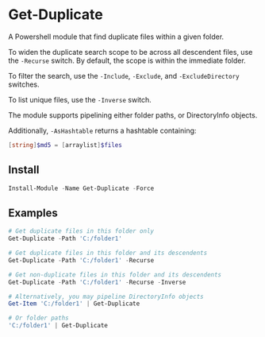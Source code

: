 # Get-Duplicate

A Powershell module that find duplicate files within a given folder.

To widen the duplicate search scope to be across all descendent files, use the `-Recurse` switch. By default, the scope is within the immediate folder.

To filter the search, use the `-Include`, `-Exclude`, and `-ExcludeDirectory` switches.

To list unique files, use the `-Inverse` switch.

The module supports pipelining either folder paths, or DirectoryInfo objects.

Additionally, `-AsHashtable` returns a hashtable containing:

```powershell
[string]$md5 = [arraylist]$files
```

## Install

```powershell
Install-Module -Name Get-Duplicate -Force
```

## Examples

```powershell
# Get duplicate files in this folder only
Get-Duplicate -Path 'C:/folder1'

# Get duplicate files in this folder and its descendents
Get-Duplicate -Path 'C:/folder1' -Recurse

# Get non-duplicate files in this folder and its descendents
Get-Duplicate -Path 'C:/folder1' -Recurse -Inverse

# Alternatively, you may pipeline DirectoryInfo objects
Get-Item 'C:/folder1' | Get-Duplicate

# Or folder paths
'C:/folder1' | Get-Duplicate
```